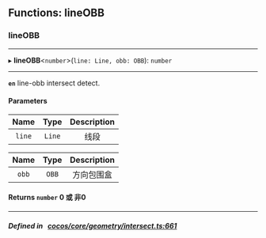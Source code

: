 ## Functions: lineOBB

### lineOBB


___
▸ **lineOBB**<`number`\>(`line: Line, obb: OBB`): `number`
___



**`en`** 
line-obb intersect detect.



#### Parameters

| Name | Type | Description |
| :------: | :------: | :------: |
| `line` | `Line` | 线段  |

| Name | Type | Description |
| :------: | :------: | :------: |
| `obb` | `OBB` | 方向包围盒  |


#### Returns `number` 0 或 非0

___


##### Defined in &nbsp;   [cocos/core/geometry/intersect.ts:661](https://github.com/cocos-creator/engine/blob/c7bf6b8a9/cocos/core/geometry/intersect.ts#L661)&nbsp;
